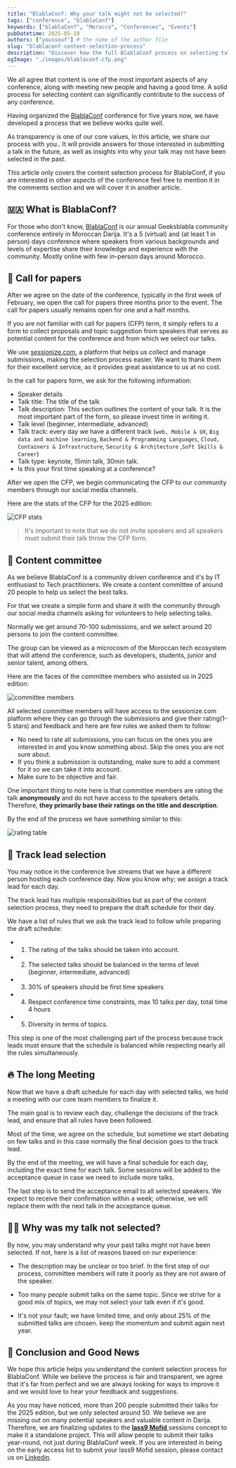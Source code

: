 ```yaml
---
title: "BlablaConf: Why your talk might not be selected?"
tags: ["conference", "blablaConf"]
keywords: ["blablaConf", "Morocco", "Conferences", "Events"]
pubDatetime: 2025-05-19
authors: ["youssouf"] # the name of the author file
slug: "blablaconf-content-selection-process"
description: "Discover how the full BlablaConf process on selecting talks and speakers works"
ogImage: "./images/blablaconf-cfp.png"
---
```


We all agree that content is one of the most important aspects of any conference, along with meeting new people and having a good time. A solid process for selecting content can significantly contribute to the success of any conference.

Having organized the [BlablaConf](https://blablaconf.com) conference for five years now, we have developed a process that we believe works quite well.

As transparency is one of our core values, In this article, we share our process with you.. It will provide answers for those interested in submitting a talk in the future, as well as insights into why your talk may not have been selected in the past.

This article only covers the content selection process for BlablaConf, if you are interested in other aspects of the conference feel free to mention it in the comments section and we will cover it in another article.

## 🇲🇦 What is BlablaConf?

For those who don't know, [BlablaConf](https://blablaconf.com) is our annual Geeksblabla community conference entirely in Moroccan Darija. It's a 5 (virtual) and (at least 1 in person) days conference where speakers from various backgrounds and levels of expertise share their knowledge and experience with the community. Mostly online with few in-person days around Morocco.

## 📝 Call for papers

After we agree on the date of the conference, typically in the first week of February, we open the call for papers three months prior to the event. The call for papers usually remains open for one and a half months.

If you are not familiar with call for papers (CFP) term, it simply refers to a form to collect proposals and topic suggestion from speakers that serves as potential content for the conference and from which we select our talks.

We use [sessionize.com](https://sessionize.com/), a platform that helps us collect and manage submissions, making the selection process easier. We want to thank them for their excellent service, as it provides great assistance to us at no cost.

In the call for papers form, we ask for the following information:

- Speaker details
- Talk title: The title of the talk
- Talk description: This section outlines the content of your talk. It is the most important part of the form, so please invest time in writing it.
- Talk level (beginner, intermediate, advanced)
- Talk track: every day we have a different track (`web, Mobile & UX`, `Big data and machine learning`, `Backend & Programming Languages`, `Cloud, Containers & Infrastructure`, `Security & Architecture` ,`Soft Skills & Career`)
- Talk type: keynote, 15min talk, 30min talk.
- Is this your first time speaking at a conference?

After we open the CFP, we begin communicating the CFP to our community members through our social media channels.

Here are the stats of the CFP for the 2025 edition:

![CFP stats](./images/cfp-stats.png)

> It's important to note that we do not invite speakers and all speakers must submit their talk throw the CFP form.

## 🤝 Content committee

As we believe BlablaConf is a community driven conference and it's by IT enthusiast to Tech practitioners. We create a content committee of around 20 people to help us select the best talks.

For that we create a simple form and share it with the community through our social media channels asking for volunteers to help selecting talks.

Normally we get around 70-100 submissions, and we select around 20 persons to join the content committee.

The group can be viewed as a microcosm of the Moroccan tech ecosystem that will attend the conference, such as developers, students, junior and senior talent, among others.

Here are the faces of the committee members who assisted us in 2025 edition:

![committee members](./images/community-members.jpeg)

All selected committee members will have access to the sessionize.com platform where they can go through the submissions and give their rating(1-5 stars) and feedback and here are few rules we asked them to follow:

- No need to rate all submissions, you can focus on the ones you are interested in and you know something about. Skip the ones you are not sure about.
- If you think a submission is outstanding, make sure to add a comment for it so we can take it into account.
- Make sure to be objective and fair.

One important thing to note here is that committee members are rating the talk **anonymously** and do not have access to the speakers details. Therefore, **they primarily base their ratings on the title and description**.

By the end of the process we have something similar to this:

![rating table](./images/rating.png)

## 🥷 Track lead selection

You may notice in the conference live streams that we have a different person hosting each conference day. Now you know why; we assign a track lead for each day.

The track lead has multiple responsibilities but as part of the content selection process, they need to prepare the draft schedule for their day.

We have a list of rules that we ask the track lead to follow while preparing the draft schedule:

- 1. The rating of the talks should be taken into account.
- 2. The selected talks should be balanced in the terms of level (beginner, intermediate, advanced)
- 3. 30% of speakers should be first time speakers
- 4. Respect conference time constraints, max 10 talks per day, total time 4 hours
- 5. Diversity in terms of topics.

This step is one of the most challenging part of the process because track leads must ensure that the schedule is balanced while respecting nearly all the rules simultaneously.

## 🔥 The long Meeting

Now that we have a draft schedule for each day with selected talks, we hold a meeting with our core team members to finalize it.

The main goal is to review each day, challenge the decisions of the track lead, and ensure that all rules have been followed.

Most of the time, we agree on the schedule, but sometime we start debating on few talks and in this case normally the final decision goes to the track lead.

By the end of the meeting, we will have a final schedule for each day, including the exact time for each talk. Some sessions will be added to the acceptance queue in case we need to include more talks.

The last step is to send the acceptance email to all selected speakers. We expect to receive their confirmation within a week; otherwise, we will replace them with the next talk in the acceptance queue.

## 🤷‍♂️ Why was my talk not selected?

By now, you may understand why your past talks might not have been selected. If not, here is a list of reasons based on our experience:

- The description may be unclear or too brief. In the first step of our process, committee members will rate it poorly as they are not aware of the speaker.

- Too many people submit talks on the same topic. Since we strive for a good mix of topics, we may not select your talk even if it's good.

- It's not your fault; we have limited time, and only about 25% of the submitted talks are chosen. keep the momentum and submit again next year.

## 🚨 Conclusion and Good News

We hope this article helps you understand the content selection process for BlablaConf. While we believe the process is fair and transparent, we agree that it's far from perfect and we are always looking for ways to improve it and we would love to hear your feedback and suggestions.

As you may have noticed, more than 200 people submitted their talks for the 2025 edition, but we only selected around 50. We believe we are missing out on many potential speakers and valuable content in Darija. Therefore, we are finalizing updates to the [**lass9 Mofid** ](https://www.youtube.com/playlist?list=PLUa7iphNQNrzEgsERIvKR2tkA1Ra-4Lay) sessions concept to make it a standalone project. This will allow people to submit their talks year-round, not just during BlablaConf week. If you are interested in being on the early access list to submit your lass9 Mofid session, please contact us on [Linkedin](https://www.linkedin.com/company/geeksblabla-community/).
